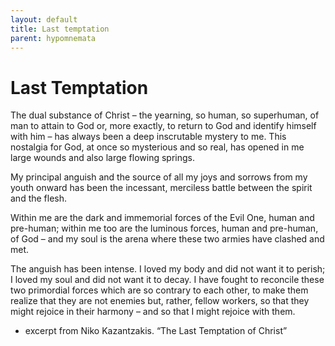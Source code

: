 ```yaml
---
layout: default
title: Last temptation
parent: hypomnemata
---
```

# Last Temptation

The dual substance of Christ – the yearning, so human, so superhuman, of man to attain to God or, more exactly, to return to God and identify himself with him – has always been a deep inscrutable mystery to me. This nostalgia for God, at once so mysterious and so real, has opened in me large wounds and also large flowing springs.

My principal anguish and the source of all my joys and sorrows from my youth onward has been the incessant, merciless battle between the spirit and the flesh.

Within me are the dark and immemorial forces of the Evil One, human and pre-human; within me too are the luminous forces, human and pre-human, of God – and my soul is the arena where these two armies have clashed and met.

The anguish has been intense. I loved my body and did not want it to perish; I loved my soul and did not want it to decay. I have fought to reconcile these two primordial forces which are so contrary to each other, to make them realize that they are not enemies but, rather, fellow workers, so that they might rejoice in their harmony – and so that I might rejoice with them.

- excerpt from Niko Kazantzakis. “The Last Temptation of Christ”